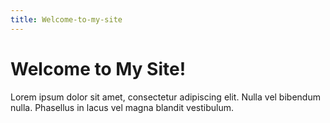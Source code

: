 ```yaml
---
title: Welcome-to-my-site
---
```


<!-- index.md -->
# Welcome to My Site!

Lorem ipsum dolor sit amet, consectetur adipiscing elit. Nulla vel bibendum nulla. Phasellus in lacus vel magna blandit vestibulum.